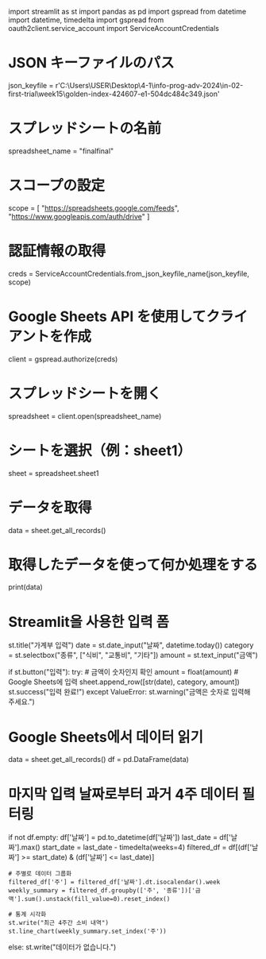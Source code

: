 import streamlit as st
import pandas as pd
import gspread
from datetime import datetime, timedelta
import gspread
from oauth2client.service_account import ServiceAccountCredentials

# JSON キーファイルのパス
json_keyfile = r'C:\Users\USER\Desktop\4-1\info-prog-adv-2024\in-02-first-trial\week15\golden-index-424607-e1-504dc484c349.json'

# スプレッドシートの名前
spreadsheet_name = "finalfinal"

# スコープの設定
scope = [
    "https://spreadsheets.google.com/feeds",
    "https://www.googleapis.com/auth/drive"
]

# 認証情報の取得
creds = ServiceAccountCredentials.from_json_keyfile_name(json_keyfile, scope)

# Google Sheets API を使用してクライアントを作成
client = gspread.authorize(creds)

# スプレッドシートを開く
spreadsheet = client.open(spreadsheet_name)

# シートを選択（例：sheet1）
sheet = spreadsheet.sheet1

# データを取得
data = sheet.get_all_records()

# 取得したデータを使って何か処理をする
print(data)



# Streamlit을 사용한 입력 폼
st.title("가계부 입력")
date = st.date_input("날짜", datetime.today())
category = st.selectbox("종류", ["식비", "교통비", "기타"])
amount = st.text_input("금액")

if st.button("입력"):
    try:
        # 금액이 숫자인지 확인
        amount = float(amount)
        # Google Sheets에 입력
        sheet.append_row([str(date), category, amount])
        st.success("입력 완료!")
    except ValueError:
        st.warning("금액은 숫자로 입력해 주세요.")

# Google Sheets에서 데이터 읽기
data = sheet.get_all_records()
df = pd.DataFrame(data)

# 마지막 입력 날짜로부터 과거 4주 데이터 필터링
if not df.empty:
    df['날짜'] = pd.to_datetime(df['날짜'])
    last_date = df['날짜'].max()
    start_date = last_date - timedelta(weeks=4)
    filtered_df = df[(df['날짜'] >= start_date) & (df['날짜'] <= last_date)]

    # 주별로 데이터 그룹화
    filtered_df['주'] = filtered_df['날짜'].dt.isocalendar().week
    weekly_summary = filtered_df.groupby(['주', '종류'])['금액'].sum().unstack(fill_value=0).reset_index()

    # 통계 시각화
    st.write("최근 4주간 소비 내역")
    st.line_chart(weekly_summary.set_index('주'))
else:
    st.write("데이터가 없습니다.")
